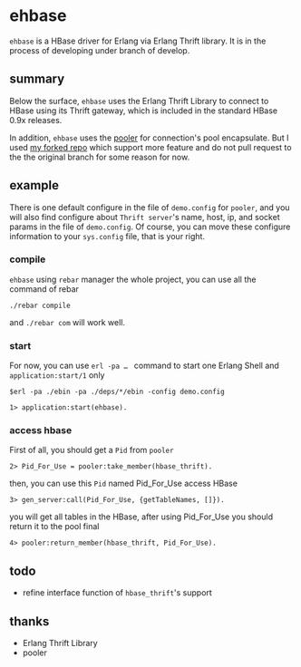 # ehbase 

`ehbase` is a HBase driver for Erlang via Erlang Thrift library. It is in the process of developing under branch of develop.
## summary
Below the surface, `ehbase` uses the Erlang Thrift Library to connect to HBase using its Thrift gateway, which is included in the standard HBase 0.9x releases.

In addition, `ehbase` uses the [pooler](https://github.com/seth/pooler) for connection's pool encapsulate. But I used [my forked repo](https://github.com/redink/pooler) which support more feature and do not pull request to the the original branch for some reason for now.
## example
There is one default configure in the file of `demo.config` for `pooler`, and you will also find configure about `Thrift server`'s name, host, ip, and socket params in the file of `demo.config`. Of course, you can move these configure information to your `sys.config` file, that is your right. 

### compile
`ehbase` using `rebar` manager the whole project, you can use all the command of rebar
	
	./rebar compile
and `./rebar com` will work well.
### start 
For now, you can use `erl -pa … ` command to start one Erlang Shell and `application:start/1` only

	$erl -pa ./ebin -pa ./deps/*/ebin -config demo.config
	
	1> application:start(ehbase).
	
### access hbase
First of all, you should get a `Pid` from `pooler`
	
	2> Pid_For_Use = pooler:take_member(hbase_thrift).
	
then, you can use this `Pid` named  Pid_For_Use access HBase
	
	3> gen_server:call(Pid_For_Use, {getTableNames, []}).
	
you will get all tables in the HBase, after using Pid_For_Use you should return it to the pool final
	
	4> pooler:return_member(hbase_thrift, Pid_For_Use).
	
## todo 
* refine interface function of `hbase_thrift`'s support

## thanks
* Erlang Thrift Library
* pooler
